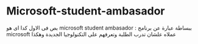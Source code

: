 # Microsoft-student-ambasador
بص  فى الاول كدا اى هو microsoft student ambasador :
ببساطة عبارة عن برنامج microsoft عملاه علشان تدرب الطلبة وتعرفهم على التكنولوجيا الجديدة وهكذا 

